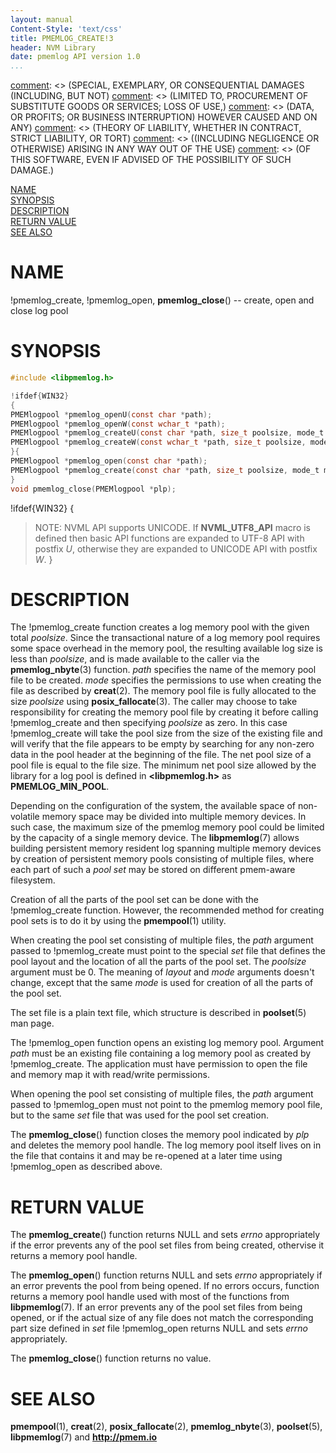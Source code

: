 ```yaml
---
layout: manual
Content-Style: 'text/css'
title: PMEMLOG_CREATE!3
header: NVM Library
date: pmemlog API version 1.0
...
```


[comment]: <> (Copyright 2017, Intel Corporation)

[comment]: <> (Redistribution and use in source and binary forms, with or without)
[comment]: <> (modification, are permitted provided that the following conditions)
[comment]: <> (are met:)
[comment]: <> (    * Redistributions of source code must retain the above copyright)
[comment]: <> (      notice, this list of conditions and the following disclaimer.)
[comment]: <> (    * Redistributions in binary form must reproduce the above copyright)
[comment]: <> (      notice, this list of conditions and the following disclaimer in)
[comment]: <> (      the documentation and/or other materials provided with the)
[comment]: <> (      distribution.)
[comment]: <> (    * Neither the name of the copyright holder nor the names of its)
[comment]: <> (      contributors may be used to endorse or promote products derived)
[comment]: <> (      from this software without specific prior written permission.)

[comment]: <> (THIS SOFTWARE IS PROVIDED BY THE COPYRIGHT HOLDERS AND CONTRIBUTORS)
[comment]: <> ("AS IS" AND ANY EXPRESS OR IMPLIED WARRANTIES, INCLUDING, BUT NOT)
[comment]: <> (LIMITED TO, THE IMPLIED WARRANTIES OF MERCHANTABILITY AND FITNESS FOR)
[comment]: <> (A PARTICULAR PURPOSE ARE DISCLAIMED. IN NO EVENT SHALL THE COPYRIGHT)
[comment]: <> (OWNER OR CONTRIBUTORS BE LIABLE FOR ANY DIRECT, INDIRECT, INCIDENTAL,)
[comment]: <> (SPECIAL, EXEMPLARY, OR CONSEQUENTIAL DAMAGES (INCLUDING, BUT NOT)
[comment]: <> (LIMITED TO, PROCUREMENT OF SUBSTITUTE GOODS OR SERVICES; LOSS OF USE,)
[comment]: <> (DATA, OR PROFITS; OR BUSINESS INTERRUPTION) HOWEVER CAUSED AND ON ANY)
[comment]: <> (THEORY OF LIABILITY, WHETHER IN CONTRACT, STRICT LIABILITY, OR TORT)
[comment]: <> ((INCLUDING NEGLIGENCE OR OTHERWISE) ARISING IN ANY WAY OUT OF THE USE)
[comment]: <> (OF THIS SOFTWARE, EVEN IF ADVISED OF THE POSSIBILITY OF SUCH DAMAGE.)

[comment]: <> (pmemlog_create.3 -- man page for most commonly used functions from libpmemlog library)

[NAME](#name)<br />
[SYNOPSIS](#synopsis)<br />
[DESCRIPTION](#description)<br />
[RETURN VALUE](#return-value)<br />
[SEE ALSO](#see-also)<br />


# NAME #

!pmemlog_create, !pmemlog_open,
**pmemlog_close**() -- create, open and close log pool


# SYNOPSIS #

```c
#include <libpmemlog.h>

!ifdef{WIN32}
{
PMEMlogpool *pmemlog_openU(const char *path);
PMEMlogpool *pmemlog_openW(const wchar_t *path);
PMEMlogpool *pmemlog_createU(const char *path, size_t poolsize, mode_t mode);
PMEMlogpool *pmemlog_createW(const wchar_t *path, size_t poolsize, mode_t mode);
}{
PMEMlogpool *pmemlog_open(const char *path);
PMEMlogpool *pmemlog_create(const char *path, size_t poolsize, mode_t mode);
}
void pmemlog_close(PMEMlogpool *plp);
```

!ifdef{WIN32}
{
>NOTE: NVML API supports UNICODE. If **NVML_UTF8_API** macro is defined then
basic API functions are expanded to UTF-8 API with postfix *U*,
otherwise they are expanded to UNICODE API with postfix *W*.
}


# DESCRIPTION #

The !pmemlog_create function creates a log memory pool with the given total *poolsize*.
Since the transactional nature of a log memory pool requires some
space overhead in the memory pool, the resulting available log size is
less than *poolsize*, and is made available to the caller via the **pmemlog_nbyte**(3) function.
*path* specifies the name of the memory pool file to be created.
*mode* specifies the permissions to use when creating the file as
described by **creat**(2). The memory pool file is fully allocated
to the size *poolsize* using **posix_fallocate**(3).
The caller may choose to take responsibility for creating the memory pool file
by creating it before calling !pmemlog_create and then specifying *poolsize* as zero.
In this case !pmemlog_create will take the pool size from the size of the existing file
and will verify that the file appears to be empty by searching for any non-zero
data in the pool header at the beginning of the file.
The net pool size of a pool file is equal to the file size.
The minimum net pool size allowed by the library for a log pool
is defined in **\<libpmemlog.h\>** as **PMEMLOG_MIN_POOL**.

Depending on the configuration of the system, the available space
of non-volatile memory space may be divided into multiple memory devices.
In such case, the maximum size of the pmemlog memory pool
could be limited by the capacity of a single memory device.
The **libpmemlog**(7) allows building persistent memory
resident log spanning multiple memory devices by creation of
persistent memory pools consisting of multiple files,
where each part of such a *pool set* may be
stored on different pmem-aware filesystem.

Creation of all the parts of the pool set can be done with the !pmemlog_create function. However,
the recommended method for creating pool sets is to do it by using the **pmempool**(1) utility.

When creating the pool set consisting of multiple files,
the *path* argument passed to !pmemlog_create must point to the special *set* file that defines
the pool layout and the location of all the parts of the pool set.
The *poolsize* argument must be 0. The meaning of *layout* and *mode* arguments doesn't
change, except that the same *mode* is used for creation of all the parts of the pool set.

The set file is a plain text file, which structure is described in **poolset**(5) man page.

The !pmemlog_open function opens an existing log memory pool.
Argument *path* must be an existing file containing a log memory pool
as created by !pmemlog_create. The application must have permission
to open the file and memory map it with read/write permissions.

When opening the pool set consisting of multiple files, the *path* argument
passed to !pmemlog_open must not point to the pmemlog memory pool file, but to
the same *set* file that was used for the pool set creation.

The **pmemlog_close**() function closes the memory pool indicated by *plp*
and deletes the memory pool handle. The log memory pool itself lives on in the file
that contains it and may be re-opened at a later time using !pmemlog_open as described above.

# RETURN VALUE #

The **pmemlog_create**() function returns NULL and sets *errno*
appropriately if the error prevents any of the pool set files from
being created, othervise it returns a memory pool handle.

The **pmemlog_open**() function returns NULL and sets *errno*
appropriately if an error prevents the pool from being opened.
If no errors occurs, function returns a memory pool handle
used with most of the functions from **libpmemlog**(7).
If an error prevents any of the pool set files from being opened,
or if the actual size of any file does not match the corresponding part size
defined in *set* file !pmemlog_open returns NULL and sets *errno* appropriately.

The **pmemlog_close**() function returns no value.


# SEE ALSO #

**pmempool**(1), **creat**(2), **posix_fallocate**(2),
**pmemlog_nbyte**(3), **poolset**(5), **libpmemlog**(7)
and **<http://pmem.io>**
